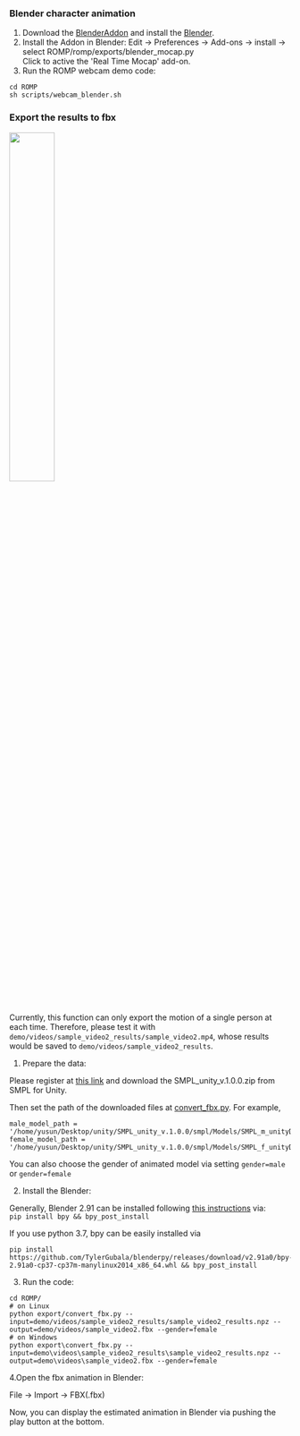 ### Blender character animation

1. Download the [BlenderAddon](https://github.com/yanch2116/LiveMocap-BlenderAddon) and install the [Blender](https://www.blender.org/).
2. Install the Addon in Blender:
Edit -> Preferences -> Add-ons -> install -> select ROMP/romp/exports/blender_mocap.py  
Click to active the 'Real Time Mocap' add-on.  
3. Run the ROMP webcam demo code:  
```
cd ROMP
sh scripts/webcam_blender.sh
```

### Export the results to fbx

<p float="center">
  <img src="../../assets/demo/animation/fbx_animation.gif" width="40%" />
</p>

Currently, this function can only export the motion of a single person at each time. Therefore, please test it with `demo/videos/sample_video2_results/sample_video2.mp4`, whose results would be saved to `demo/videos/sample_video2_results`.

1. Prepare the data:

Please register at [this link](https://smpl.is.tue.mpg.de/) and download the SMPL_unity_v.1.0.0.zip from SMPL for Unity.

Then set the path of the downloaded files at [convert_fbx.py](../export/convert_fbx.py). For example,

```
male_model_path = '/home/yusun/Desktop/unity/SMPL_unity_v.1.0.0/smpl/Models/SMPL_m_unityDoubleBlends_lbs_10_scale5_207_v1.0.0.fbx'
female_model_path = '/home/yusun/Desktop/unity/SMPL_unity_v.1.0.0/smpl/Models/SMPL_f_unityDoubleBlends_lbs_10_scale5_207_v1.0.0.fbx'
```
You can also choose the gender of animated model via setting `gender=male` or `gender=female`

2. Install the Blender:

Generally, Blender 2.91 can be installed following [this instructions](https://github.com/TylerGubala/blenderpy) via:  
```pip install bpy && bpy_post_install```

If you use python 3.7, bpy can be easily installed via  
```
pip install https://github.com/TylerGubala/blenderpy/releases/download/v2.91a0/bpy-2.91a0-cp37-cp37m-manylinux2014_x86_64.whl && bpy_post_install
```

3. Run the code:

```
cd ROMP/
# on Linux
python export/convert_fbx.py --input=demo/videos/sample_video2_results/sample_video2_results.npz --output=demo/videos/sample_video2.fbx --gender=female
# on Windows
python export\convert_fbx.py --input=demo\videos\sample_video2_results\sample_video2_results.npz --output=demo\videos\sample_video2.fbx --gender=female
```

4.Open the fbx animation in Blender:

File -> Import -> FBX(.fbx)

Now, you can display the estimated animation in Blender via pushing the play button at the bottom.

